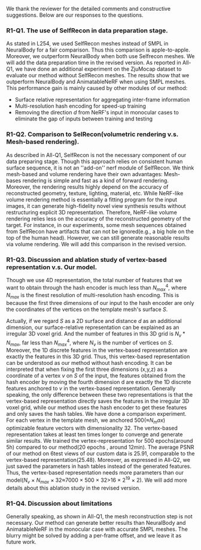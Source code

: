 We thank the reviewer for the detailed comments and constructive suggestions. Below are our responses to the questions.
### **R1-Q1. The use of SelfRecon in data preparation stage.**
As stated in L254, we used SelfRecon meshes instead of SMPL in NeuralBody for a fair comparison. Thus this comparison is apple-to-apple. Moreover, we outperform NeuralBody when both use Selfrecon meshes. We will add the data preparation time in the revised version.
As reported in All-Q1, we have done an additional experiment on the ZjuMocap dataset to evaluate our method without SelfRecon meshes. The results show that we outperform NeuralBody and AnimatableNeRF when using SMPL meshes. This performance gain is mainly caused by other modules of our method:
- Surface relative representation for aggregating inter-frame information
- Multi-resolution hash encoding for speed-up training
- Removing the direction $d$ from NeRF's input in monocular cases to eliminate the gap of inputs between training and testing



### **R1-Q2. Comparison to SelRecon(volumetric rendering v.s. Mesh-based rendering).**
As described in All-Q1, SelfRecon is not the necessary component of our data preparing stage. Though this approach relies on consistent human surface sequence, it is not an ''add-on'' nerf module of SelfRecon.
We think mesh-based and volume rendering have their own advantages: Mesh-bases rendering is simple and fast as a kind of forward rendering. Moreover, the rendering results highly depend on the accuracy of reconstructed geometry, texture, lighting, material, etc. While NeRF-like volume rendering method is essentially a fitting program for the input images, it can generate high-fidelity novel view synthesis results without restructuring explicit 3D representation. Therefore, NeRF-like volume rendering relies less on the accuracy of the reconstructed geometry of the target.
For instance, in our experiments, some mesh sequences obtained from SelfRecon have artifacts that can not be ignored(e.g., a big hole on the top of the human head). However, we can still generate reasonable results via volume rendering. We will add this comparison in the revised version.

### **R1-Q3. Discussion and ablation study of vertex-based representation v.s. Our model.**

Though we use 4D representation, the total number of features that we want to obtain through the hash encoder is much less than $N_{max}^4$, where $N_{max}$ is the finest resolution of multi-resolution hash encoding. This is because the first three dimensions of our input to the hash encoder are only the coordinates of the vertices on the template mesh's surface $S$. 

Actually, if we regard $S$ as a 2D surface and distance $d$ as an additional dimension, our surface-relative representation can be explained as an irregular 3D voxel grid. And the number of features in this 3D grid is $N_v*N_{max}$, far less than $N_{max}^4$, where $N_v$ is the number of vertices on $S$. Moreover, the 1D discrete features in the vertex-based representation are exactly the features in this 3D grid. Thus, this vertex-based representation can be understood as our method without hash encoding. It can be interpreted that when fixing the first three dimensions (x,y,z) as a coordinate of a vertex $v$ on $S$ of the input, the features obtained from the hash encoder by moving the fourth dimension d are exactly the 1D discrete features anchored to $v$ in the vertex-based representation. Generally speaking, the only difference between these two representations is that the vertex-based representation directly saves the features in the irregular 3D voxel grid, while our method uses the hash encoder to get these features and only saves the hash tables.
We have done a comparison experiment. For each vertex in the template mesh, we anchored 500(≈$N_max$) optimizable feature vectors with dimensionality 32. The vertex-based representation takes at least ten times longer to converge and generate similar results. We trained the vertex-representation for 500 epochs(around 5h) compared to our method(20 epochs , around 12min). The average PSNR of our method on 6test views of our custom data is 25.91, comparable to the vertex-based representation(25.48). Moreover, as expressed in All-Q2, we just saved the parameters in hash tables instead of the generated features. Thus, the vertex-based representation needs more parameters than our model($N_v$ $\times$ $N_{max}$ $\times$ 32≈7000 $\times$ 500 $\times$ 32>16 $\times$ $2^{19}$ $\times$ 2). We will add more details about this ablation study in the revised version.

### **R1-Q4. Discussion about limitations**

Generally speaking, as shown in All-Q1, the mesh reconstruction step is not necessary. Our method can generate better results than NeuralBody and AnimatableNeRF in the monocular case with accurate SMPL meshes. The blurry might be solved by adding a per-frame offset, and we leave it as future work.